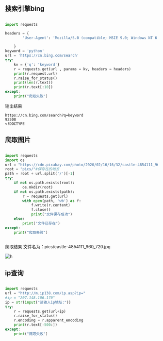 
## 搜索引擎bing
```py

import requests

headers = {
        'User-Agent': 'Mozilla/5.0 (compatible; MSIE 9.0; Windows NT 6.1; Trident/5.0; chromeframe/13.0.782.215'

    }
keyword = 'python'
url = 'https://cn.bing.com/search'
try:
    kv = {'q': 'keyword'}
    r = requests.get(url , params = kv, headers = headers)
    print(r.request.url)
    r.raise_for_status()
    print(len(r.text))
    print(r.text[:10])
except:
    print("爬取失败")


```
输出结果
```
https://cn.bing.com/search?q=keyword
92508
<!DOCTYPE 
```

## 爬取图片

```py

import requests
import os
url = "https://cdn.pixabay.com/photo/2020/02/16/16/32/castle-4854111_960_720.jpg"
root = "pics/"#保存在的地方
path = root + url.split('/')[-1]
try:
    if not os.path.exists(root):
        os.mkdir(root)
    if not os.path.exists(path):
        r = requests.get(url)
        with open(path, 'wb') as f:
            f.write(r.content)
            f.close()
            print("文件保存成功")
    else:
        print("文件已存在")
except:
    print("爬取失败")
    
```

爬取结果 文件名为：pics/castle-4854111_960_720.jpg

![h](https://cdn.pixabay.com/photo/2020/02/16/16/32/castle-4854111_960_720.jpg)


## ip查询
```py

import requests
url = "http://m.ip138.com/ip.asp?ip="
#ip = "207.148.106.170"
ip = str(input("请输入ip地址:"))
try:
    r = requests.get(url+ip)
    r.raise_for_status()
    r.encoding = r.apparent_encoding
    print(r.text[-500:])
except:
    print("爬取失败")
    
    
   ```
   
   
   
